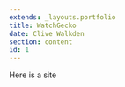 ```yaml
---
extends: _layouts.portfolio
title: WatchGecko
date: Clive Walkden
section: content
id: 1
---
```


Here is a site